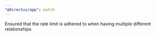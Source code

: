 ```yaml
---
"@directus/app": patch
---
```


Ensured that the rate limit is adhered to when having multiple different relationships
